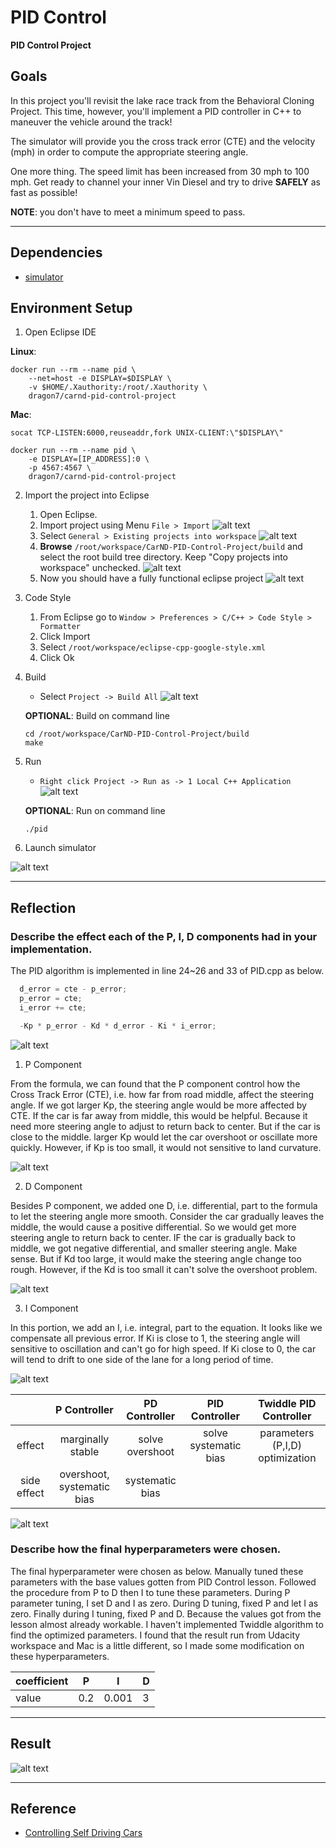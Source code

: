 # **PID Control**

[//]: # (Image References)

[image1]: ./images/import.jpg "import"
[image2]: ./images/existing_project.jpg "existing project"
[image3]: ./images/select_project.png "select project"
[image4]: ./images/final.png "final"
[image5]: ./images/build_all.png "build all"
[image6]: ./images/run_as.png "run as"
[image7]: ./images/simulator.png "simulator"
[image8]: ./images/pid.png "PID"
[image9]: ./images/effect.png "effect"
[image10]: ./images/p.png "p"
[image11]: ./images/pd.png "pd"
[image12]: ./images/i.png "i"
[image13]: ./images/result.gif "result"

**PID Control Project**

## Goals
In this project you'll revisit the lake race track from the Behavioral Cloning Project. This time, however, you'll implement a PID controller in C++ to maneuver the vehicle around the track!

The simulator will provide you the cross track error (CTE) and the velocity (mph) in order to compute the appropriate steering angle.

One more thing. The speed limit has been increased from 30 mph to 100 mph. Get ready to channel your inner Vin Diesel and try to drive __SAFELY__ as fast as possible! 

__NOTE__: you don't have to meet a minimum speed to pass.

---
## Dependencies

* [simulator](https://github.com/udacity/self-driving-car-sim/releases)

## Environment Setup

1. Open Eclipse IDE

__Linux__:
```
docker run --rm --name pid \
    --net=host -e DISPLAY=$DISPLAY \
    -v $HOME/.Xauthority:/root/.Xauthority \
    dragon7/carnd-pid-control-project
```

__Mac__:
```
socat TCP-LISTEN:6000,reuseaddr,fork UNIX-CLIENT:\"$DISPLAY\"

docker run --rm --name pid \
    -e DISPLAY=[IP_ADDRESS]:0 \
    -p 4567:4567 \
    dragon7/carnd-pid-control-project
```

2. Import the project into Eclipse

    1. Open Eclipse.
    2. Import project using Menu `File > Import`
    ![alt text][image1]
    3. Select `General > Existing projects into workspace`
    ![alt text][image2]
    4. **Browse** `/root/workspace/CarND-PID-Control-Project/build` and select the root build tree directory. Keep "Copy projects into workspace" unchecked.
    ![alt text][image3]
    5. Now you should have a fully functional eclipse project
    ![alt text][image4]

3. Code Style

    1. From Eclipse go to `Window > Preferences > C/C++ > Code Style > Formatter`
    2. Click Import
    3. Select `/root/workspace/eclipse-cpp-google-style.xml`
    4. Click Ok

4. Build

    * Select `Project -> Build All`
    ![alt text][image5]

    __OPTIONAL__: Build on command line
    ```
    cd /root/workspace/CarND-PID-Control-Project/build
    make
    ```

5. Run

    * `Right click Project -> Run as -> 1 Local C++ Application`
    ![alt text][image6]

    __OPTIONAL__: Run on command line
    
    `./pid`


6. Launch simulator

![alt text][image7]

---
## Reflection

### Describe the effect each of the P, I, D components had in your implementation.

The PID algorithm is implemented in line 24~26 and 33 of PID.cpp as below.

``` c++
  d_error = cte - p_error;
  p_error = cte;
  i_error += cte;
```

``` c++
  -Kp * p_error - Kd * d_error - Ki * i_error;
```

![alt text][image8]

1. P Component

From the formula, we can found that the P component control how the Cross Track Error (CTE), i.e. how far from road middle, affect the steering angle. If we got larger Kp, the steering angle would be more affected by CTE. If the car is far away from middle, this would be helpful. Because it need more steering angle to adjust to return back to center. But if the car is close to the middle. larger Kp would let the car overshoot or oscillate more quickly. However, if Kp is too small, it would not sensitive to land curvature.

![alt text][image10]

2. D Component

Besides P component, we added one D, i.e. differential, part to the formula to let the steering angle more smooth. Consider the car gradually leaves the middle, the would cause a positive differential. So we would get more steering angle to return back to center. IF the car is gradually back to middle, we got negative differential, and smaller steering angle. Make sense. But if Kd too large, it would make the steering angle change too rough. However, if the Kd is too small it can't solve the overshoot problem.

![alt text][image11]

3. I Component

In this portion, we add an I, i.e. integral, part to the equation. It looks like we compensate all previous error. If Ki is close to 1, the steering angle will sensitive to oscillation and can't go for high speed. If Ki close to 0, the car will tend to drift to one side of the lane for a long period of time.

![alt text][image12]

|              | P Controller               | PD Controller            | PID Controller         | Twiddle PID Controller          |
|:------------:|:--------------------------:|:------------------------:|:----------------------:|:-------------------------------:|
| effect       | marginally stable          | solve overshoot          | solve systematic bias  | parameters (P,I,D) optimization |
| side effect  | overshoot, systematic bias | systematic bias          |                        |                                 |

![alt text][image9]

### Describe how the final hyperparameters were chosen.

The final hyperparameter were chosen as below. Manually tuned these parameters with the base values gotten from PID Control lesson. Followed the procedure from P to D then I to tune these parameters. During P parameter tuning, I set D and I as zero. During D tuning, fixed P and let I as zero. Finally during I tuning, fixed P and D. Because the values got from the lesson almost already workable. I haven't implemented Twiddle algorithm to find the optimized parameters. I found that the result run from Udacity workspace and Mac is a little different, so I made some modification on these hyperparameters.

| coefficient | P        | I        | D        |
|-------------|----------|----------|----------|
| value       | 0.2      | 0.001    | 3        |

---
## Result

![alt text][image13]

---
## Reference

* [Controlling Self Driving Cars](https://www.youtube.com/watch?v=4Y7zG48uHRo&feature=youtu.be)